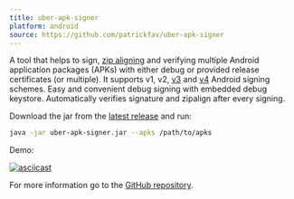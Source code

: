 ```yaml
---
title: uber-apk-signer
platform: android
source: https://github.com/patrickfav/uber-apk-signer
---
```


A tool that helps to sign, [zip aligning](https://developer.android.com/studio/command-line/zipalign.html) and verifying multiple Android application packages (APKs) with either debug or provided release certificates (or multiple). It supports v1, v2, [v3](https://source.android.com/security/apksigning/v3) and [v4](https://source.android.com/security/apksigning/v4) Android signing schemes. Easy and convenient debug signing with embedded debug keystore. Automatically verifies signature and zipalign after every signing.

Download the jar from the [latest release](https://github.com/patrickfav/uber-apk-signer/releases/latest) and run:

```bash
java -jar uber-apk-signer.jar --apks /path/to/apks
```

Demo:

[![asciicast](https://asciinema.org/a/91092.png)](https://asciinema.org/a/91092)

For more information go to the [GitHub repository](https://github.com/patrickfav/uber-apk-signer).